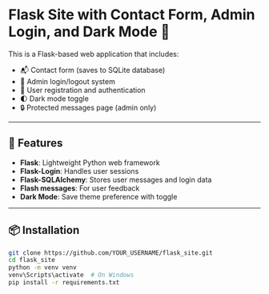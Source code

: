 # Flask Site with Contact Form, Admin Login, and Dark Mode 🌙

This is a Flask-based web application that includes:

- 📬 Contact form (saves to SQLite database)
- 🔐 Admin login/logout system
- 🧾 User registration and authentication
- 🌓 Dark mode toggle
- 🔒 Protected messages page (admin only)

---

## 🚀 Features

- **Flask**: Lightweight Python web framework
- **Flask-Login**: Handles user sessions
- **Flask-SQLAlchemy**: Stores user messages and login data
- **Flash messages**: For user feedback
- **Dark Mode**: Save theme preference with toggle

---

## 📦 Installation

```bash
git clone https://github.com/YOUR_USERNAME/flask_site.git
cd flask_site
python -m venv venv
venv\Scripts\activate  # On Windows
pip install -r requirements.txt
```
